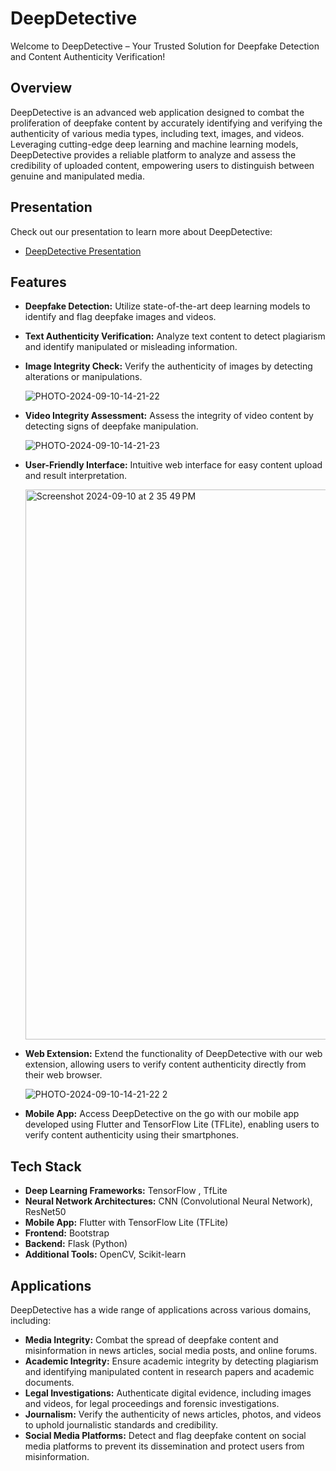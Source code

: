 # DeepDetective

Welcome to DeepDetective – Your Trusted Solution for Deepfake Detection and Content Authenticity Verification!

## Overview

DeepDetective is an advanced web application designed to combat the proliferation of deepfake content by accurately identifying and verifying the authenticity of various media types, including text, images, and videos. Leveraging cutting-edge deep learning and machine learning models, DeepDetective provides a reliable platform to analyze and assess the credibility of uploaded content, empowering users to distinguish between genuine and manipulated media.

## Presentation

Check out our presentation to learn more about DeepDetective:
- [DeepDetective Presentation](https://pitch.com/v/deepdetective-g5-hxca54)

## Features

- **Deepfake Detection:** Utilize state-of-the-art deep learning models to identify and flag deepfake images and videos.
- **Text Authenticity Verification:** Analyze text content to detect plagiarism and identify manipulated or misleading information.
- **Image Integrity Check:** Verify the authenticity of images by detecting alterations or manipulations.
  
  ![PHOTO-2024-09-10-14-21-22](https://github.com/user-attachments/assets/1f884b4a-4994-41d0-a391-d33f639977e3)

- **Video Integrity Assessment:** Assess the integrity of video content by detecting signs of deepfake manipulation.
  
  ![PHOTO-2024-09-10-14-21-23](https://github.com/user-attachments/assets/3a4095af-b2ea-4136-8413-df8386a283f4)

- **User-Friendly Interface:** Intuitive web interface for easy content upload and result interpretation.
  
  <img width="880" alt="Screenshot 2024-09-10 at 2 35 49 PM" src="https://github.com/user-attachments/assets/e3154f00-a6eb-4dbb-80e1-0d503b19b0cb">

- **Web Extension:** Extend the functionality of DeepDetective with our web extension, allowing users to verify content authenticity directly from their web browser.
  
  ![PHOTO-2024-09-10-14-21-22 2](https://github.com/user-attachments/assets/54233b40-817a-499b-97c5-421ea48a2de1)

- **Mobile App:** Access DeepDetective on the go with our mobile app developed using Flutter and TensorFlow Lite (TFLite), enabling users to verify content authenticity using their smartphones.


## Tech Stack

- **Deep Learning Frameworks:** TensorFlow , TfLite
- **Neural Network Architectures:** CNN (Convolutional Neural Network), ResNet50
- **Mobile App:** Flutter with TensorFlow Lite (TFLite)
- **Frontend:** Bootstrap
- **Backend:** Flask (Python)
- **Additional Tools:** OpenCV, Scikit-learn


## Applications

DeepDetective has a wide range of applications across various domains, including:

- **Media Integrity:** Combat the spread of deepfake content and misinformation in news articles, social media posts, and online forums.
- **Academic Integrity:** Ensure academic integrity by detecting plagiarism and identifying manipulated content in research papers and academic documents.
- **Legal Investigations:** Authenticate digital evidence, including images and videos, for legal proceedings and forensic investigations.
- **Journalism:** Verify the authenticity of news articles, photos, and videos to uphold journalistic standards and credibility.
- **Social Media Platforms:** Detect and flag deepfake content on social media platforms to prevent its dissemination and protect users from misinformation.


